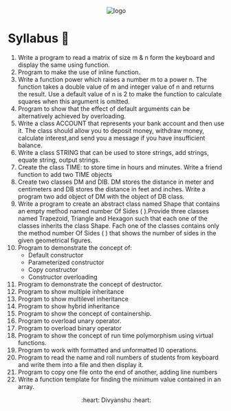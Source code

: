 <p align="center">
  <img src="https://media.istockphoto.com/vectors/object-oriented-programming-acronym-vector-id1334767635?b=1&k=20&m=1334767635&s=170667a&w=0&h=igunMQJqAHVKXhL7VLaxcF3td_jcsbDxkvEo7J4_f68=" alt="logo"/>
</p>

# Syllabus :book:

<p >
   <ol>
      <li>
        Write a program to read a matrix of size m & n form the keyboard and
        display the same using function.
      </li>
      <li>Program to make the use of inline function. </li>
      <li>
        Write a function power which raises a number m to a power n. The
        function takes a double value of m and integer value of n and returns
        the result. Use a default value of n is 2 to make the function to
        calculate squares when this argument is omitted.
      </li>
      <li>
        Program to show that the effect of default arguments can be
        alternatively achieved by overloading.
      </li>
      <li>
        Write a class ACCOUNT that represents your bank account and then use it.
        The class should allow you to deposit money, withdraw money, calculate
        interest,and send you a message if you have insufficient balance.
      </li>
      <li>
        Write a class STRING that can be used to store strings, add strings,
        equate string, output strings.
      </li>
      <li>
        Create the class TIME: to store time in hours and minutes. Write a
        friend function to add two TIME objects
      </li>
      <li>
        Create two classes DM and DIB. DM stores the distance in meter and
        centimeters and DB stores the distance in feet and inches. Write a
        program two add object of DM with the object of DB class.
      </li>
      <li>
        Write a program to create an abstract class named Shape that contains an
        empty method named number Of Sides ( ).Provide three classes named
        Trapezoid, Triangle and Hexagon such that each one of the classes
        inherits the class Shape. Fach one of the classes contains only the
        method number Of Sides ( ) that shows the number of sides in the given
        geometrical figures.
      </li>
      <li>
        Program to demonstrate the concept of:
        <ul>
          <li>Default constructor</li>
          <li>Parameterized constructor</li>
          <li>Copy constructor</li>
          <li>Constructor overloading</li>
        </ul>
      </li>
      <li>Program to demonstrate the concept of destructor.</li>
      <li>Program to show multiple inheritance</li>
      <li>Program to show multilevel inheritance</li>
      <li>Program to show hybrid inheritance</li>
      <li>Program to show the concept of containership.</li>
      <li>Program to overload unary operator.</li>
      <li>Program to overload binary operator</li>
      <li>
        Program to show the concept of run time polymorphism using virtual
        functions.
      </li>
      <li>Program to work with formatted and unformatted I0 operations.</li>
      <li>
        Program to read the name and roll numbers of students from keyboard and
        write them into a file and then display it.
      </li>
      <li>
        Program to copy one file onto the end of another, adding line numbers
      </li>
      <li>
        Write a function template for finding the minimum value contained in an
        array.
      </li>
    </ol>
  </p>

  <p align="center"> :heart: Divyanshu :heart:</p>
